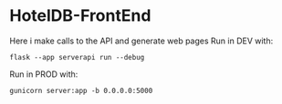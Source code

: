 # HotelDB-FrontEnd
Here i make calls to the API and generate web pages
Run in DEV with:
```
flask --app serverapi run --debug
```
Run in PROD with:
```
gunicorn server:app -b 0.0.0.0:5000
```
